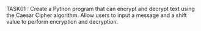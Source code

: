 TASK01 : Create a Python program that can encrypt and decrypt text using the Caesar Cipher algorithm. Allow users to input a message and a shift value to perform encryption and decryption.
